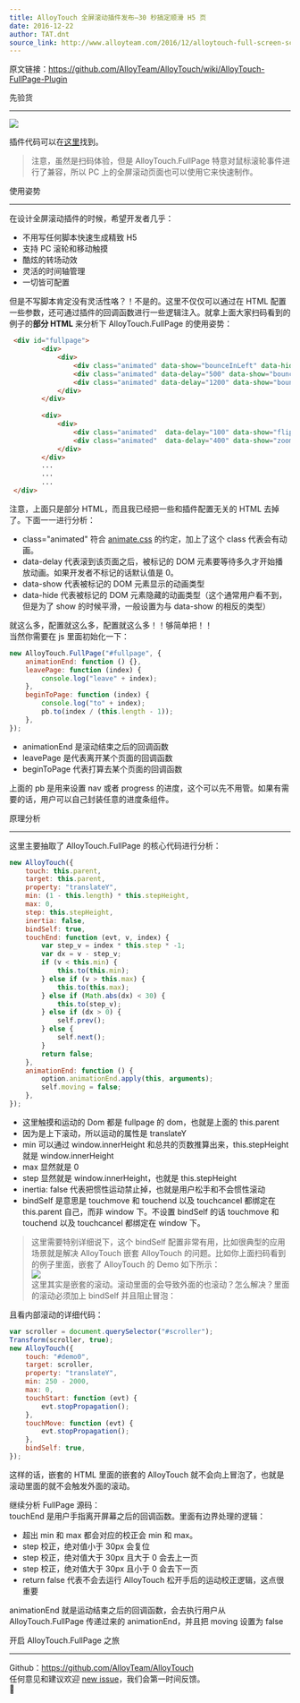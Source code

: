 ```yaml
---
title: AlloyTouch 全屏滚动插件发布–30 秒搞定顺滑 H5 页
date: 2016-12-22
author: TAT.dnt
source_link: http://www.alloyteam.com/2016/12/alloytouch-full-screen-scroll-plugin-released-30-seconds-to-get-smooth-page-h5/
---
```


原文链接：<https://github.com/AlloyTeam/AlloyTouch/wiki/AlloyTouch-FullPage-Plugin>

先验货  

* * *

![](http://images2015.cnblogs.com/blog/105416/201612/105416-20161222110211620-1131519869.png)

插件代码可以在[这里](https://github.com/AlloyTeam/AlloyTouch/blob/master/alloy_touch.full_page.js)找到。

> 注意，虽然是扫码体验，但是 AlloyTouch.FullPage 特意对鼠标滚轮事件进行了兼容，所以 PC 上的全屏滚动页面也可以使用它来快速制作。

使用姿势  

* * *

在设计全屏滚动插件的时候，希望开发者几乎：

-   不用写任何脚本快速生成精致 H5
-   支持 PC 滚轮和移动触摸
-   酷炫的转场动效
-   灵活的时间轴管理
-   一切皆可配置

但是不写脚本肯定没有灵活性咯？！不是的。这里不仅仅可以通过在 HTML 配置一些参数，还可通过插件的回调函数进行一些逻辑注入。就拿上面大家扫码看到的例子的**部分 HTML** 来分析下 AlloyTouch.FullPage 的使用姿势：

```html
 <div id="fullpage">
        <div>
            <div>
                <div class="animated" data-show="bounceInLeft" data-hide="bounceOutLeft">AlloyTouch Introduction</div>
                <div class="animated" data-delay="500" data-show="bounceInUp" data-hide="zoomOut"><img src="asset/alloytouch.png"></div>
                <div class="animated" data-delay="1200" data-show="bounceIn" data-hide="bounceOut">By AlloyTeam</div>
            </div>
        </div>
        
        <div>
            <div>
                <div class="animated"  data-delay="100" data-show="flipInY" data-hide="flipOutY" >Powerful Features</div>
                <div class="animated"  data-delay="400" data-show="zoomIn" data-hide="zoomOut"><img src="asset/power.png"></div>
            </div>
        </div>
        ...
        ...
        ...
 </div>
```

注意，上面只是部分 HTML，而且我已经把一些和插件配置无关的 HTML 去掉了。下面一一进行分析：

-   class="animated" 符合 [animate.css](https://daneden.github.io/animate.css/) 的约定，加上了这个 class 代表会有动画。
-   data-delay 代表滚到该页面之后，被标记的 DOM 元素要等待多久才开始播放动画。如果开发者不标记的话默认值是 0。
-   data-show 代表被标记的 DOM 元素显示的动画类型
-   data-hide 代表被标记的 DOM 元素隐藏的动画类型（这个通常用户看不到，但是为了 show 的时候平滑，一般设置为与 data-show 的相反的类型）

就这么多，配置就这么多，配置就这么多！！够简单把！！  
当然你需要在 js 里面初始化一下：

```javascript
new AlloyTouch.FullPage("#fullpage", {
    animationEnd: function () {},
    leavePage: function (index) {
        console.log("leave" + index);
    },
    beginToPage: function (index) {
        console.log("to" + index);
        pb.to(index / (this.length - 1));
    },
});
```

-   animationEnd 是滚动结束之后的回调函数
-   leavePage 是代表离开某个页面的回调函数
-   beginToPage 代表打算去某个页面的回调函数

上面的 pb 是用来设置 nav 或者 progress 的进度，这个可以先不用管。如果有需要的话，用户可以自己封装任意的进度条组件。

原理分析  

* * *

这里主要抽取了 AlloyTouch.FullPage 的核心代码进行分析：

```javascript
new AlloyTouch({
    touch: this.parent,
    target: this.parent,
    property: "translateY",
    min: (1 - this.length) * this.stepHeight,
    max: 0,
    step: this.stepHeight,
    inertia: false,
    bindSelf: true,
    touchEnd: function (evt, v, index) {
        var step_v = index * this.step * -1;
        var dx = v - step_v;
        if (v < this.min) {
            this.to(this.min);
        } else if (v > this.max) {
            this.to(this.max);
        } else if (Math.abs(dx) < 30) {
            this.to(step_v);
        } else if (dx > 0) {
            self.prev();
        } else {
            self.next();
        }
        return false;
    },
    animationEnd: function () {
        option.animationEnd.apply(this, arguments);
        self.moving = false;
    },
});
```

-   这里触摸和运动的 Dom 都是 fullpage 的 dom，也就是上面的 this.parent
-   因为是上下滚动，所以运动的属性是 translateY
-   min 可以通过 window.innerHeight 和总共的页数推算出来，this.stepHeight 就是 window.innerHeight
-   max 显然就是 0
-   step 显然就是 window.innerHeight，也就是 this.stepHeight
-   inertia: false 代表把惯性运动禁止掉，也就是用户松手和不会惯性滚动
-   bindSelf 是意思是 touchmove 和 touchend 以及 touchcancel 都绑定在 this.parent 自己，而非 window 下。不设置 bindSelf 的话 touchmove 和 touchend 以及 touchcancel 都绑定在 window 下。

> 这里需要特别详细说下，这个 bindSelf 配置非常有用，比如很典型的应用场景就是解决 AlloyTouch 嵌套 AlloyTouch 的问题。比如你上面扫码看到的例子里面，嵌套了 AlloyTouch 的 Demo 如下所示：  
> ![](http://images2015.cnblogs.com/blog/105416/201612/105416-20161222110224151-1675751079.png)  
> 这里其实是嵌套的滚动。滚动里面的会导致外面的也滚动？怎么解决？里面的滚动必须加上 bindSelf 并且阻止冒泡：

且看内部滚动的详细代码：

```javascript
var scroller = document.querySelector("#scroller");
Transform(scroller, true);
new AlloyTouch({
    touch: "#demo0",
    target: scroller,
    property: "translateY",
    min: 250 - 2000,
    max: 0,
    touchStart: function (evt) {
        evt.stopPropagation();
    },
    touchMove: function (evt) {
        evt.stopPropagation();
    },
    bindSelf: true,
});
```

这样的话，嵌套的 HTML 里面的嵌套的 AlloyTouch 就不会向上冒泡了，也就是滚动里面的就不会触发外面的滚动。

继续分析 FullPage 源码：  
touchEnd 是用户手指离开屏幕之后的回调函数。里面有边界处理的逻辑：

-   超出 min 和 max 都会对应的校正会 min 和 max。
-   step 校正，绝对值小于 30px 会复位
-   step 校正，绝对值大于 30px 且大于 0 会去上一页
-   step 校正，绝对值大于 30px 且小于 0 会去下一页
-   return false 代表不会去运行 AlloyTouch 松开手后的运动校正逻辑，这点很重要

animationEnd 就是运动结束之后的回调函数，会去执行用户从 AlloyTouch.FullPage 传递过来的 animationEnd，并且把 moving 设置为 false

开启 AlloyTouch.FullPage 之旅  

* * *

Github：<https://github.com/AlloyTeam/AlloyTouch>  
任何意见和建议欢迎 [new issue](https://github.com/AlloyTeam/AlloyTouch/issues)，我们会第一时间反馈。  
